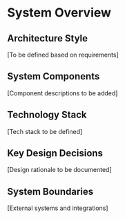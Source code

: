 # System Overview

<!-- High-level architecture description -->
<!-- This document should explain the overall system design -->

## Architecture Style
[To be defined based on requirements]

## System Components
[Component descriptions to be added]

## Technology Stack
[Tech stack to be defined]

## Key Design Decisions
[Design rationale to be documented]

## System Boundaries
[External systems and integrations]